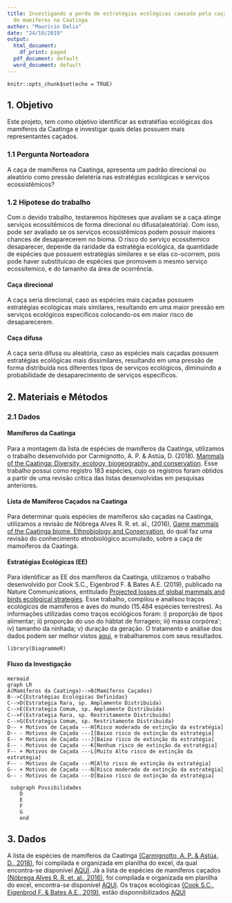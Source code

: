 ```yaml
---
title: Investigando a perda de estratégias ecológicas causada pela caça
  de mamiferos na Caatinga
author: "Mauricio Dalia"
date: "24/10/2019"
output:
  html_document:
    df_print: paged
  pdf_document: default
  word_document: default
---
```


```{r setup, include=FALSE}
knitr::opts_chunk$set(echo = TRUE)
```

## 1. Objetivo

  Este projeto, tem como objetivo identificar as estratéfias ecológicas dos mamíferos
da Caatinga e investigar quais delas possuem mais representantes caçados.

### 1.1 Pergunta Norteadora
  A caça de mamíferos na Caatinga, apresenta um padrão direcional ou aleatório como pressão deletéria nas estratégias ecológicas e serviços ecossistêmicos?
  
### 1.2 Hipotese do trabalho
  Com o devido trabalho, testaremos hipóteses que avaliam se a caça atinge serviços ecossitêmicos de forma direcional ou difusa(aleatória). 
  Com isso, pode ser avaliado se os serviços ecossistêmicos podem possuir maiores chances de desaparecerem no bioma. 
  O risco do serviço ecossitemico desaparecer, depende da raridade da estratégia ecológica, da quantidade de espécies que possuem estratégias similares e se elas co-ocorrem, pois pode haver substituicao de espécies que promovem o mesmo serviço ecossitemico, e do tamanho da área de ocorrência.

#### Caça direcional
  A caça seria direcional, caso as espécies mais caçadas possuem estratégias ecológicas mais similares, resultando em uma maior pressão em serviços ecológicos específicos colocando-os em maior risco de desaparecerem.
  
#### Caça difusa
  A caça seria difusa ou aleatória, caso as espécies mais caçadas possuem estratégias ecológicas mais dissimilares, resultando em uma pressão de forma distribuída nos diferentes tipos de serviços ecológicos, diminuindo a probabilidade de desaparecimento de serviços específicos.

## 2. Materiais e Métodos

### 2.1 Dados
#### Mamíferos da Caatinga
   Para a montagem da lista de espécies de mamíferos da Caatinga, utilizamos o trabalho desenvolvido por Carmignotto, A. P. & Astúa, D. (2018). [Mammals of the Caatinga: Diversity, ecology, biogeography, and conservation](https://link.springer.com/chapter/10.1007/978-3-319-68339-3_8). Esse trabalho possui como registro 183 espécies, cujo os registros foram obtidos a partir de uma revisão crítica das listas desenvolvidas em pesquisas anteriores. 

#### Lista de Mamíferos Caçados na Caatinga
  Para determinar quais espécies de mamíferos são caçadas na Caatinga, utilizamos a revisão de Nóbrega Alves R. R. et. al., (2016), [Game mammals of the Caatinga biome. Ethnobiology and Conservation](http://ethnobioconservation.com/index.php/ebc/article/download/90/79), do qual faz uma revisão do conhecimento etnobiológico acumulado, sobre a caça de mamoíferos da Caatinga.

#### Estratégias Ecológicas (EE)
  Para identificar as EE dos mamíferos da Caatinga, utilizamos o trabalho desenvolvido por Cook S.C., Eigenbrod F. & Bates A.E. (2019), publicado na Nature Communications, entitulado 
[Projected losses of global mammals and birds ecological
strategies](https://www.nature.com/articles/s41467-019-10284-z).
  Esse trabalho, compilou e analisou traços ecológicos de mamíferos e aves do mundo (15.484 espécies terrestres). As informações utilizadas como traços ecológicos foram: i) proporção de tipos alimentar; ii) proporção do uso do hábtat de forrageio; iii) massa corpórea'; iv) tamanho da ninhada; v) duração da geração. O tratamento e análise dos dados podem ser melhor vistos [aqui](https://www.nature.com/articles/s41467-019-10284-z), e trabalharemos com seus resultados.

```{r, echo=FALSE}
library(DiagrammeR)
```

#### Fluxo da Investigação
```{r, echo=TALSE}
mermaid
graph LR
A(Mamíferos da Caatinga)-->B(Mamíferos Caçados)
B-->C{Estratégias Ecológicas Definidas}
C-->D(Estrategia Rara, sp. Amplamente Distribuida)
C-->E(Estrategia Comum, sp. Amplamente Distribuida)
C-->F(Estrategia Rara, sp. Restritamente Distribuida)
C-->G(Estrategia Comum, sp. Restritamente Distribuida)
D-- + Motivos de Caçada ---H[Risco moderado de extinção da estratégia]
D-- - Motivos de Caçada ---I[Baixo risco de extinção da estratégia]
E-- + Motivos de Caçada ---J[Baixo risco de extinção da estratégia]
E-- - Motivos de Caçada ---K[Nenhum risco de extinção da estratégia]
F-- + Motivos de Caçada ---L[Muito Alto risco de extinção da estratégia]
F-- - Motivos de Caçada ---M[Alto risco de extinção da estratégia]
G-- + Motivos de Caçada ---N[Risco moderado de extinção da estratégia]
G-- - Motivos de Caçada ---O[Baixo risco de extinção da estratégia]

 subgraph Possibilidades
    D
    E
    F
    G
    end
```

## 3. Dados
  A lista de espécies de mamíferos da Caatinga [(Carmignotto, A. P. & Astúa, D., 2018)](https://link.springer.com/chapter/10.1007/978-3-319-68339-3_8), foi compilada e organizada em planilha do excel, da qual encontra-se disponível [AQUI](https://docs.google.com/spreadsheets/d/17r2wn1nD07B7LY8vvGQe_t0pxUcPSUO1Q0JnNlEZ-xQ/edit?usp=sharing).
  Já a lista de espécies de mamíferos caçados [(Nóbrega Alves R. R. et. al., 2016)](http://ethnobioconservation.com/index.php/ebc/article/download/90/79), foi compilada e organizada em planilha do excel, encontra-se disponível [AQUI](https://docs.google.com/spreadsheets/d/1c3ATQ6x2KjyMuskkBMVJccAxi7KhJ71Uay_HqaW7eWs/edit?usp=sharing).
  Os traços ecológicas [(Cook S.C., Eigenbrod F. & Bates A.E., 2019)](https://www.nature.com/articles/s41467-019-10284-z), estão disponnibilizados [AQUI](https://github.com/03rcooke/hyper_pca/blob/master/data/trait.csv)


